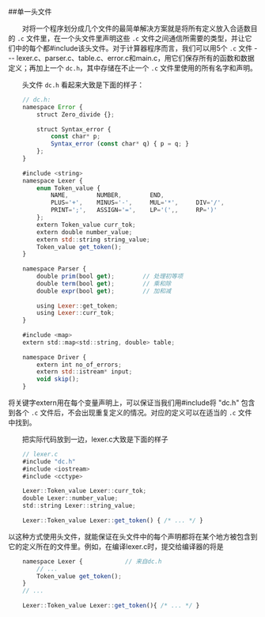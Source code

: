 ##单一头文件

&emsp;&emsp;对将一个程序划分成几个文件的最简单解决方案就是将所有定义放入合适数目的 `.c` 文件里，在一个头文件里声明这些 `.c` 文件之间通信所需要的类型，并让它们中的每个都#include该头文件。对于计算器程序而言，我们可以用5个 `.c` 文件 --- lexer.c、parser.c、table.c、error.c和main.c，用它们保存所有的函数和数据定义；再加上一个 `dc.h`，其中存储在不止一个 `.c` 文件里使用的所有名字和声明。

&emsp;&emsp;头文件 `dc.h` 看起来大致是下面的样子：

```javascript
    // dc.h:
    namespace Error {
        struct Zero_divide {};
        
        struct Syntax_error {
            const char* p;
            Syntax_error (const char* q) { p = q; }
        };
    }
    
    #include <string>
    namespace Lexer {
        enum Token_value {
            NAME,        NUMBER,        END,
            PLUS='+',    MINUS='-',     MUL='*',     DIV='/',
            PRINT=';',   ASSIGN='=',    LP='(',,     RP=')'
        };
        extern Token_value curr_tok;
        extern double number_value;
        extern std::string string_value;
        Token_value get_token();
    }
    
    namespace Parser {
        double prim(bool get);        // 处理初等项
        double term(bool get);        // 乘和除
        double expr(bool get);        // 加和减
        
        using Lexer::get_token;
        using Lexer::curr_tok;
    }
    
    #include <map>
    extern std::map<std::string, double> table;
    
    namespace Driver {
        extern int no_of_errors;
        extern std::istream* input;
        void skip();
    }
```

将关键字extern用在每个变量声明上，可以保证当我们用#include将 "dc.h" 包含到各个 `.c` 文件后，不会出现重复定义的情况。对应的定义可以在适当的 `.c` 文件中找到。

&emsp;&emsp;把实际代码放到一边，lexer.c大致是下面的样子

```javascript
    // lexer.c
    #include "dc.h"
    #include <iostream>
    #include <cctype>
    
    Lexer::Token_value Lexer::curr_tok;
    double Lexer::number_value;
    std::string Lexer::string_value;
    
    Lexer::Token_value Lexer::get_token() { /* ... */ }
```

以这种方式使用头文件，就能保证在头文件中的每个声明都将在某个地方被包含到它的定义所在的文件里。例如，在编译lexer.c时，提交给编译器的将是

```javascript
    namespace Lexer {            // 来自dc.h
        // ...
        Token_value get_token();
    }
    // ...
    
    Lexer::Token_value Lexer::get_token(){ /* ... */ }
```
